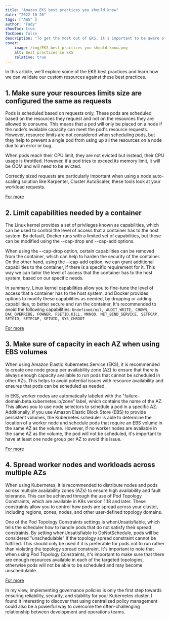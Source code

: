 ```yaml
---
title: "Amazon EKS best practices you should know"
date: "2022-10-20"
tags: ["AWS" ]
author: "Fady"
showToc: true
TocOpen: false
description: "To get the most out of EKS, it's important to be aware of some best practices."
cover:
    image: /img/EKS-best-practices-you-should-know.png
    alt: Best practices in EKS
    relative: true
---
```

In this article, we’ll explore some of the EKS best practices and learn how we can validate our custom resources against these best practices.
## 1. Make sure your resources limits size are configured the same as requests
Pods is scheduled based on requests only, These pods are scheduled based on the resources they request and not on the resources they are allowed to consume. This means that a pod will only be placed on a node if the node's available capacity can meet the pod's resource requests. However, resource limits are not considered when scheduling pods, but they help to prevent a single pod from using up all the resources on a node due to an error or bug.

When pods reach their CPU limit, they are not evicted but instead, their CPU usage is throttled. However, if a pod tries to exceed its memory limit, it will be OOM and will need to be evicted.

Correctly sized requests are particularly important when using a node auto-scaling solution like Karpenter, Cluster AutoScaler, these tools look at your workload requests.

[For more](https://aws.github.io/aws-eks-best-practices/reliability/docs/dataplane/#configure-and-size-resource-requestslimits-for-all-workloads)

## 2. Limit capabilities needed by a container
The Linux kernel provides a set of privileges known as capabilities, which can be used to control the level of access that a container has to the host system. By default, Docker runs with a limited set of capabilities, but these can be modified using the --cap-drop and --cap-add options.

When using the --cap-drop option, certain capabilities can be removed from the container, which can help to harden the security of the container. On the other hand, using the --cap-add option, we can grant additional capabilities to the container, if there is a specific requirement for it. This way we can tailor the level of access that the container has to the host system, based on our specific needs.

In summary, Linux kernel capabilities allow you to fine-tune the level of access that a container has to the host system, and Docker provides options to modify these capabilities as needed, by dropping or adding capabilities, to better secure and run the container, It's recommended to avoid the following capabilities: ```Undefined/nil, AUDIT_WRITE, CHOWN, DAC_OVERRIDE, FOWNER, FSETID,KILL, MKNOD, NET_BIND_SERVICE, SETFCAP, SETGID, SETPCAP, SETUID, SYS_CHROOT```

[For more](https://kubernetes.io/docs/concepts/security/pod-security-standards/)

## 3. Make sure of capacity in each AZ when using EBS volumes

When using Amazon Elastic Kubernetes Service (EKS), it is recommended to create one node group per availability zone (AZ) to ensure that there is always enough capacity available to run pods that cannot be scheduled in other AZs. This helps to avoid potential issues with resource availability and ensures that pods can be scheduled as needed.

In EKS, worker nodes are automatically labeled with the "failure-domain.beta.kubernetes.io/zone" label, which contains the name of the AZ. This allows you to use node selectors to schedule a pod in a specific AZ. Additionally, if you use Amazon Elastic Block Store (EBS) to provide persistent volumes, the Kubernetes scheduler is able to determine the location of a worker node and schedule pods that require an EBS volume in the same AZ as the volume. However, if no worker nodes are available in the same AZ as the volume, the pod will not be scheduled, it's important to have at least one node group per AZ to avoid this issue.

[For more](https://aws.github.io/aws-eks-best-practices/reliability/docs/dataplane/#ensure-capacity-in-each-az-when-using-ebs-volumes)

## 4. Spread worker nodes and workloads across multiple AZs

When using Kubernetes, it is recommended to distribute nodes and pods across multiple availability zones (AZs) to ensure high availability and fault tolerance. This can be achieved through the use of Pod Topology Constraints, which are available in K8s version 1.18 and later. These constraints allow you to control how pods are spread across your cluster, including regions, zones, nodes, and other user-defined topology domains.

One of the Pod Topology Constraints settings is whenUnsatisfiable, which tells the scheduler how to handle pods that do not satisfy their spread constraints. By setting whenUnsatisfiable to DoNotSchedule, pods will be considered "unschedulable" if the topology spread constraint cannot be fulfilled. This should only be used if it is preferable for pods not to run rather than violating the topology spread constraint.
It's important to note that when using Pod Topology Constraints, it's important to make sure that there are enough resources available in each of the targeted topologies, otherwise pods will not be able to be scheduled and may become unschedulable.

[For more](https://aws.github.io/aws-eks-best-practices/reliability/docs/dataplane/#spread-worker-nodes-and-workload-across-multiple-azs)


In my view, implementing governance policies is only the first step towards ensuring reliability, security, and stability for your Kubernetes cluster. I found it interesting to discover that using centralized policy management could also be a powerful way to overcome the often-challenging relationship between development and operations teams.

